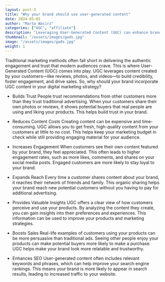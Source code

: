 ```yaml
---
layout: post-3
title: "Why your brand should use user-generated content"
date: 2024-03-01
author: "Marta Wacirz"
categories: ["UGC", "affiliate"]
description: "Leveraging User-Generated Content (UGC) can enhance brand trust, reduce marketing costs, and drive customer engagement and sales."
thumbnail: "/assets/images/gads.jpg"
image: "/assets/images/gads.jpg"
weight: 1
---
```


Traditional marketing methods often fall short in delivering the authentic engagement and trust that modern audiences crave. This is where User-Generated Content (UGC) comes into play. UGC leverages content created by your customers—like reviews, photos, and videos—to build credibility, foster engagement, and drive sales.
So, why should your brand incorporate UGC content in your digital marketing strategy?

- Builds Trust
People trust recommendations from other customers more than they trust traditional advertising. When your customers share their own photos or reviews, it shows potential buyers that real people are using and liking your products. This helps build trust in your brand.

- Reduces Content Costs
Creating content can be expensive and time-consuming. UGC allows you to get fresh, high-quality content from your customers at little to no cost. This helps keep your marketing budget in check while still providing engaging material for your audience.

- Increases Engagement
When customers see their own content featured by your brand, they feel appreciated. This often leads to higher engagement rates, such as more likes, comments, and shares on your social media posts. Engaged customers are more likely to stay loyal to your brand.

- Expands Reach
Every time a customer shares content about your brand, it reaches their network of friends and family. This organic sharing helps your brand reach new potential customers without you having to pay for additional advertising.

- Provides Valuable Insights
UGC offers a clear view of how customers perceive and use your products. By analyzing the content they create, you can gain insights into their preferences and experiences. This information can be used to improve your products and marketing strategies.

- Boosts Sales
Real-life examples of customers using your products can be more persuasive than traditional ads. Seeing other people enjoy your products can make potential buyers more likely to make a purchase. UGC helps make your brand look more relatable and trustworthy.

- Enhances SEO
User-generated content often includes relevant keywords and phrases, which can help improve your search engine rankings. This means your brand is more likely to appear in search results, leading to increased traffic to your website.
